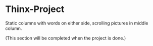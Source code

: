 # Thinx-Project
Static columns with words on either side, scrolling pictures in middle column.

(This section will be completed when the project is done.)
